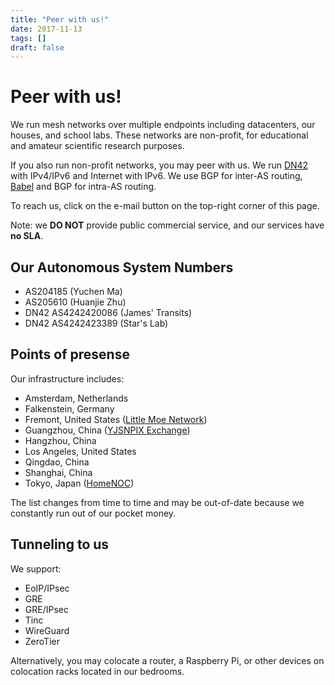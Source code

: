 ```yaml
---
title: "Peer with us!"
date: 2017-11-13
tags: []
draft: false
---
```


# Peer with us!

We run mesh networks over multiple endpoints including datacenters, our houses, and school labs. These networks are non-profit, for educational and amateur scientific research purposes.

If you also run non-profit networks, you may peer with us. We run [DN42](https://dn42.eu/) with IPv4/IPv6 and Internet with IPv6. We use BGP for inter-AS routing, [Babel](https://www.irif.fr/~jch/software/babel/) and BGP for intra-AS routing.

To reach us, click on the e-mail button on the top-right corner of this page.

Note: we **DO NOT** provide public commercial service, and our services have **no SLA**.

## Our Autonomous System Numbers

- AS204185 (Yuchen Ma)
- AS205610 (Huanjie Zhu)
- DN42 AS4242420086 (James' Transits)
- DN42 AS4242423389 (Star's Lab)

## Points of presense

Our infrastructure includes:

- Amsterdam, Netherlands
- Falkenstein, Germany
- Fremont, United States ([Little Moe Network](http://littlemoenew.com/))
- Guangzhou, China ([YJSNPIX Exchange](https://www.peeringdb.com/ix/1932))
- Hangzhou, China
- Los Angeles, United States
- Qingdao, China
- Shanghai, China
- Tokyo, Japan ([HomeNOC](https://www.homenoc.ad.jp))

The list changes from time to time and may be out-of-date because we constantly run out of our pocket money.

## Tunneling to us

We support:

- EoIP/IPsec
- GRE
- GRE/IPsec
- Tinc
- WireGuard
- ZeroTier

Alternatively, you may colocate a router, a Raspberry Pi, or other devices on colocation racks located in our bedrooms.
